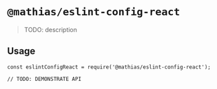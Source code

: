 # `@mathias/eslint-config-react`

> TODO: description

## Usage

```
const eslintConfigReact = require('@mathias/eslint-config-react');

// TODO: DEMONSTRATE API
```
